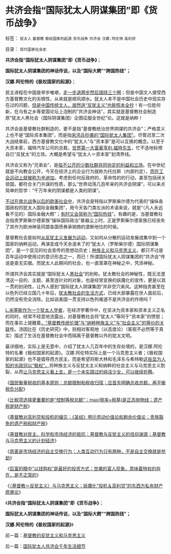 # 共济会指“国际犹太人阴谋集团”即《货币战争》

标签： `犹太人` `基督教` `极权国家的起源` `货币战争` `共济会` `汉娜.阿伦特` `高利贷` 

目录： `现代国家社会史`

**共济会指“国际犹太人阴谋集团”即《货币战争》**；

**国际犹太人阴谋集团的神话传说，以及“国际大鳄”“跨国热钱”；**

**汉娜.阿伦特的《极权国家的起源》**；

民主进程在中国是举步唯艰，[走一步退两步然后错绕三个圈](../../../2010/1/14/两种传统民间势力博羿阻尼民主进程.md)；但是中国文人接受西方基督教文化的劣根性，从来就是顺风顺水。犹太人本不是中国社会历史中现实存在过的问题，[但是中国传统文人，居然连“反犹主义”也能照本全抄](../../../2010/12/27/文革“知识越多越反动”错在那里？.md)！有一位姓何新，在乌有之乡等爱国论坛上泡制的“共济会神话”，其实就是基督教社会制造原“犹太人黑社会（国际阴谋集团）企图征服全世纪”论。这就是纳粹！

共济会是基督教社群制造的，更不是指“基督教统治世界阴谋的共济会”；严格意义上也不是“国际资本集团”，而是指[宋鸿兵抄袭的“国际犹太人集团”](../../../2008/10/20/民族主义阴谋论不受欢迎.md)。尽管迟至二次大战结束前，西方基督教文化中的“犹太人”与“资本家”是可以互换的概念。以至于大资本家，福特汽车公司的总裁，[世界第一大富豪享利.福特先生](http://hi.baidu.com/darthchn/blog/item/5a399c2c5539c039349bf7e7.html)，忙不迭地标榜自已“反犹太”的立场，大概是希望与“犹太人＝资本家”划清界线。

共济会又称为“兄弟会”，是[指不公开的少数社群共同协定的利益和立场](../../../2010/3/1/产权关系混乱催生中国特色的黑社会.md)。在中世纪就是不向教会公开，今天在经济上的企业行为就称为托拉斯（内部约定），[而在工会运动上就被称为辛迪加](../../../2010/1/26/最腐朽的垄断是对劳动力和就业的垄断.md)。考虑到任何反政府的，革命性的的行动，甚至包括闭关锁国，都符合关门共谋的性质，那么“世界动荡几百年来的共济会阴谋”，可以来点简单的哲学：“千万年来的阴谋都是人类的阴谋”。

[不过在南北战争以后的欧美社会中](../../../2011/7/17/南北战争的种族主义和纳粹.md)，共济会是特指以罗斯柴尔德为代表的“操纵各国政权的犹太人国际金融集团”，用今天各门类左派的术语来说，就是“（凡人永远看不见的）国际金融大鳄”；[有时又会简称为“国际热钱](../../../2010/4/25/人民币不升值必死！人民币缓慢升值找死！.md)”。有趣的是，当基督教社会指责罗斯柴尔德家族“操纵国际政治”甚器尘上时，正是罗斯柴尔德家族已经丧失了其作为欧洲神圣同盟各国债券承销商的垄断地位的时侯。

基督教社会是如何[从反犹主义发展为运动](../../../2011/6/5/利率，凯撒，西塞罗，威尼斯商人，纳粹，犹太人和货币战争.md)，又如何从分散的运动发展成集中到一个国家的纳粹运动，再演变成今天余波未了的“犹太人（罗斯柴尔德）国际阴谋集团”，是一个显见的社会宣传的思想动员史；[种族主义和马克思主义](../../../2011/7/10/彻头彻尾的《通往奴役之路》.md)，都只不过是百年运动中使用过的意识形态之一，而已！所谓国际犹太人阴谋集团的“共济会”传说是查无实据。而犹太人此期间的社会，也一直笼罩在神秘之中，凭添神秘。

所谓共济会其实就是“国际犹太人[黑社会](../../../2010/10/4/黑社会和黑社会行为和打黑的本质.md)”的别称。犹太教社会的神秘性，既无法澄清这一目的、主题、甚至连针对的对象，也是经常变换的妖魔化的宣传，更是以其一贯的封闭性，让外人感到“国际犹太人阴谋集团”并非空穴来风。这种指责甚至在以色列已经立国几十年后，[犹太教社会的生活方式](../../../2010/8/7/伊庇鸠鲁近似以色列基布兹公有制是其衰落原因.md)，已经大部暴露在世人面前后，仍然没有完全消除。比如说美国一贯支持以色列难道不是共济会的作用吗？

[L.米塞斯作为一个犹太人学者](../../../2011/2/7/向伟大的Ludwig米塞斯致敬！.md)，在经济学著作中，在坚决为资本家和资本主义正名的同时，经常不经意地流露出，对基督教社会将“犹太人”等同于“资本家”的愤怒；而在事实上提醒着[，“基督教传统伦理”与“纳粹种族主义”与“社会主义”的等价的关联](../../../2011/5/30/马克思主义消灭私有财产的“大慈悲心”.md)性。汤因比在《历史研究》中，则相对客观地（以态度论）（客观不必然等于真实）描述了生活在基督教社会中而隔离于基督教以外的犹太文明。

最详细地，实际上是无意中，介绍了犹太人几百年中的生存处境的，是汉娜.阿伦特的名著《极权国家的起源》。汉娜.阿伦特实际上是一个马克思主义者；《极权国家的起源》也不是倡导西方民主，而是希望将斯大林和毛泽东与希特勒[这些显为人知的劣政冠以“极权”，](http://darthvad.blog.sohu.com/171555159.html)将种族主义与反犹太主义和纳粹的社会主义与马克思主义割裂，从而[让马克思主义看上去，是一个未实践过的纯洁少女，可以继续折腾](../../../2010/11/27/马克思主义社会实践史.md)。

《[国民衡量税收的基本原则：总额限制和税收归宿；应首先明确总收总额，再平衡税负分配](../../../2011/8/25/税收总额限制和税负归宿.md)》

《[比税项选择更重要的是“控制等税总额”；max(税率×税基)是正态抛物线；遗产税是财产税](../../../2011/8/25/不控制税收总额，《大宪章》将成“大献章”.md)》

《[基督教对高利贷和投机的偏见；《圣经》明示劳动价值论和剩余价值论；贵族豁免的遗产税和财产税](../../../2011/8/26/基督教对高利贷和投机的偏见.md)》

《[基督教对民主、科学和市场经济的抵抗；基督教与反犹主义的信仰渊源；基督教与马克思主义的计划经济](../../../2011/8/26/基督教对民主、科学和市场经济的顽强抵抗.md)》

《[慈善是市场经济的自主交换行为；人类互动行为只有两种，不是自主交换就是抢劫](../../../2011/8/26/慈善捐献是市场经济的自主交换行为.md)》

《[巨富的眼中“以钱购权”是最好的投资方式；世袭的富人现象，意味着特权的存在，是不正常的](../../../2011/8/26/世袭的富人现象，意味着特权的存在.md)》

《[（基督教＝反犹主义）与马克思主义；妖魔化“投机＆高利贷”的东西方私有财产原罪论](../../../2011/8/27/基督教的反犹主义和马克思主义.md)》

《**共济会指“国际犹太人阴谋集团”即《货币战争》**；

**国际犹太人阴谋集团的神话传说，以及“国际大鳄”“跨国热钱”；**

**汉娜.阿伦特的《极权国家的起源》**》

前一篇：[基督教的反犹主义和马克思主义](../../../2011/8/27/基督教的反犹主义和马克思主义.md)

后一篇：[国际犹太人共济会千年生活细节](../../../2011/8/27/国际犹太人共济会千年生活细节.md)